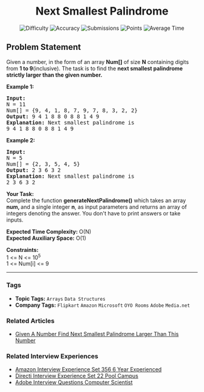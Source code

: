 <h1 align="center">Next Smallest Palindrome</h1>

<p align="center">
  <img alt="Difficulty" title="Difficulty" src="https://custom-icon-badges.demolab.com/badge/Difficulty: Hard-1F222E?style=for-the-badge&logoColor=white&logo=fire"/>
  <img alt="Accuracy" title="Accuracy" src="https://custom-icon-badges.demolab.com/badge/Accuracy: 19.63%25-1F222E?style=for-the-badge&logoColor=white&logo=target"/>
  <img alt="Submissions" title="Submissions" src="https://custom-icon-badges.demolab.com/badge/Submissions: 63K+-1F222E?style=for-the-badge&logoColor=white&logo=repo"/>
  <img alt="Points" title="Points" src="https://custom-icon-badges.demolab.com/badge/Points: 8-1F222E?style=for-the-badge&logoColor=white&logo=award"/>
  <img alt="Average Time" title="Average Time" src="https://custom-icon-badges.demolab.com/badge/Average%20Time: N/A-1F222E?style=for-the-badge&logoColor=white&logo=clock"/>
</p>

## Problem Statement

Given a number, in the form of an array <b>Num[]</b> of size <b>N</b> containing digits from <b>1 to 9</b>(inclusive). The task is to find the <b>next smallest palindrome strictly larger than the given number.</b>

<b>Example 1:</b>

<pre><b>Input:
</b>N = 11
Num[] = {9, 4, 1, 8, 7, 9, 7, 8, 3, 2, 2}
<b>Output:</b> 9 4 1 8 8 0 8 8 1 4 9
<b>Explanation:</b> Next smallest palindrome is
9 4 1 8 8 0 8 8 1 4 9
</pre>

<b>Example 2:</b>

<pre><b>Input:
</b>N = 5
Num[] = {2, 3, 5, 4, 5}
<b>Output:</b> 2 3 6 3 2
<b>Explanation:</b> Next smallest palindrome is
2 3 6 3 2
</pre>

<b>Your Task:</b><br>Complete the function <b>generateNextPalindrome()</b> which takes an array <b>num, </b>and a single integer <b>n</b>, as input parameters and returns an array of integers denoting the answer. You don't have to print answers or take inputs.

<b>Expected Time Complexity:</b> O(N)<br><b>Expected Auxiliary Space:</b> O(1)

<b>Constraints:</b><br>1 <= N <= 10<sup>5</sup><br>1 <= Num[i] <= 9


<hr>

### Tags
- **Topic Tags:** `Arrays` `Data Structures`
- **Company Tags:** `Flipkart` `Amazon` `Microsoft` `OYO Rooms` `Adobe` `Media.net`

### Related Articles
- [Given A Number Find Next Smallest Palindrome Larger Than This Number](https://www.geeksforgeeks.org/given-a-number-find-next-smallest-palindrome-larger-than-this-number/)

### Related Interview Experiences
- [Amazon Interview Experience Set 356 6 Year Experienced](https://www.geeksforgeeks.org/amazon-interview-experience-set-356-6-year-experienced/)
- [Directi Interview Experience Set 22 Pool Campus](https://www.geeksforgeeks.org/directi-interview-experience-set-22-pool-campus/)
- [Adobe Interview Questions Computer Scientist](https://www.geeksforgeeks.org/adobe-interview-questions-computer-scientist/)
